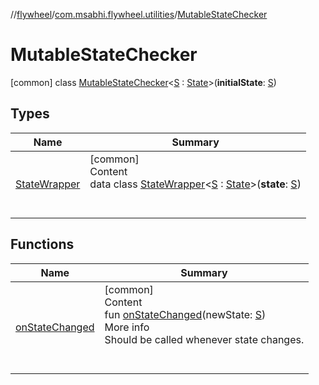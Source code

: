 //[flywheel](../../../index.md)/[com.msabhi.flywheel.utilities](../index.md)/[MutableStateChecker](index.md)



# MutableStateChecker  
 [common] class [MutableStateChecker](index.md)<[S](index.md) : [State](../../com.msabhi.flywheel/-state/index.md)>(**initialState**: [S](index.md))   


## Types  
  
|  Name |  Summary | 
|---|---|
| <a name="com.msabhi.flywheel.utilities/MutableStateChecker.StateWrapper///PointingToDeclaration/"></a>[StateWrapper](-state-wrapper/index.md)| <a name="com.msabhi.flywheel.utilities/MutableStateChecker.StateWrapper///PointingToDeclaration/"></a>[common]  <br>Content  <br>data class [StateWrapper](-state-wrapper/index.md)<[S](-state-wrapper/index.md) : [State](../../com.msabhi.flywheel/-state/index.md)>(**state**: [S](-state-wrapper/index.md))  <br><br><br>|


## Functions  
  
|  Name |  Summary | 
|---|---|
| <a name="com.msabhi.flywheel.utilities/MutableStateChecker/onStateChanged/#TypeParam(bounds=[com.msabhi.flywheel.State])/PointingToDeclaration/"></a>[onStateChanged](on-state-changed.md)| <a name="com.msabhi.flywheel.utilities/MutableStateChecker/onStateChanged/#TypeParam(bounds=[com.msabhi.flywheel.State])/PointingToDeclaration/"></a>[common]  <br>Content  <br>fun [onStateChanged](on-state-changed.md)(newState: [S](index.md))  <br>More info  <br>Should be called whenever state changes.  <br><br><br>|

